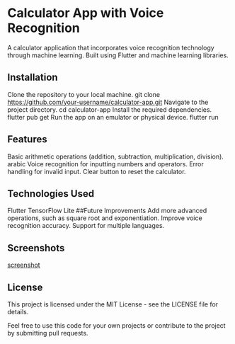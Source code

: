 # Calculator App with Voice Recognition
A calculator application that incorporates voice recognition technology through machine learning. Built using Flutter and machine learning libraries.

## Installation
Clone the repository to your local machine.
git clone https://github.com/your-username/calculator-app.git
Navigate to the project directory.
cd calculator-app
Install the required dependencies.
flutter pub get
Run the app on an emulator or physical device.
flutter run
## Features
Basic arithmetic operations (addition, subtraction, multiplication, division).
arabic Voice recognition for inputting numbers and operators.
Error handling for invalid input.
Clear button to reset the calculator.
## Technologies Used
Flutter
TensorFlow Lite
##Future Improvements
Add more advanced operations, such as square root and exponentiation.
Improve voice recognition accuracy.
Support for multiple languages.
## Screenshots
[screenshot](Mohamad-Atif1/fluttercalc/flutter_01.png)
## License
This project is licensed under the MIT License - see the LICENSE file for details.

Feel free to use this code for your own projects or contribute to the project by submitting pull requests.
